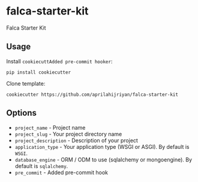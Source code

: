 # falca-starter-kit

Falca Starter Kit

## Usage

Install `cookiecuttAdded pre-commit hooker`:

```
pip install cookiecutter
```

Clone template:

```
cookiecutter https://github.com/aprilahijriyan/falca-starter-kit
```

## Options

* `project_name` - Project name
* `project_slug` - Your project directory name
* `project_description` - Description of your project
* `application_type` - Your application type (WSGI or ASGI). By default is `WSGI`.
* `database_engine` - ORM / ODM to use (sqlalchemy or mongoengine). By default is `sqlalchemy`.
* `pre_commit` - Added pre-commit hook
